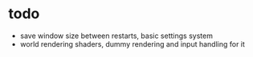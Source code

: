 # todo
- save window size between restarts, basic settings system
- world rendering shaders, dummy rendering and input handling for it